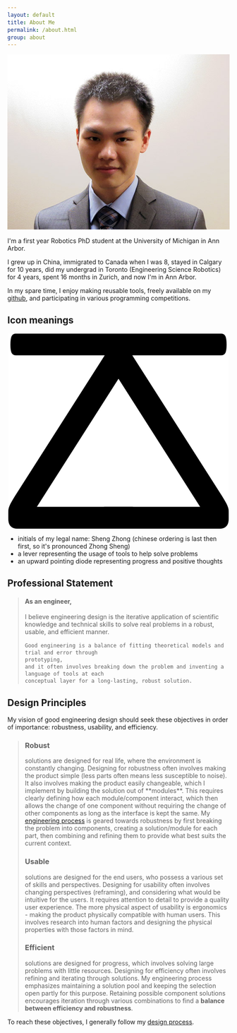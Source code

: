 ```yaml
---
layout: default
title: About Me
permalink: /about.html
group: about
---
```


<div class="block" style="min-height:500px;">

<div style="display:flex;">
<div style="margin:0 auto;" class="frames">
<img src="res/self.jpg">
</div>
</div>

<div class="text-block">
<p>
	I'm a first year Robotics PhD student at the University of Michigan in Ann Arbor. 
</p>

<p>
    I grew up in China, immigrated to Canada when I was 8,
    stayed in Calgary for 10 years, did my undergrad in Toronto
    (Engineering Science Robotics)
    for 4 years, spent 16 months in Zurich, and now I'm in
    Ann Arbor.
</p>
    
<p>
	In my spare time, I enjoy making reusable tools, freely available on my <a href="https://github.com/LemonPi">github</a>, and
	participating in various programming competitions. 
</p>
</div>

<h2>Icon meanings</h2>
<img style="margin:0 auto; display:block" src="res/zs500.png">

<ul>
    <li>initials of my legal name: Sheng Zhong 
    (chinese ordering is last then first, so it's pronounced Zhong Sheng)</li>
    <li>a lever representing the usage of tools to help solve problems</li>
    <li>an upward pointing diode representing progress and positive thoughts</li>
</ul>



<h2>Professional Statement</h2>
<blockquote><h4>As an engineer,</h4>
    I believe engineering design is the iterative application of scientific knowledge and
    technical skills to solve real problems in a robust, usable, and efficient manner.


    Good engineering is a balance of fitting theoretical models and trial and error through
    prototyping,
    and it often involves breaking down the problem and inventing a language of tools at each
    conceptual layer for a long-lasting, robust solution.
</blockquote>

<h2>Design Principles</h2>
<div class="text-block">
<p>
	My vision of good engineering design should seek these objectives in order of importance: 
	robustness, usability, and efficiency.  
</p>
</div>

<blockquote>
	<p>
		<h3><strong>Robust</strong></h3> solutions are designed for real life, where the environment is constantly changing.  
		Designing for robustness often involves making the product simple (less parts often means less susceptible to noise).  
		It also involves making the product easily changeable, which I implement by building the solution out of **modules**.  
		This requires clearly defining how each module/component interact, which then allows the change of  
		one component without requiring the change of other components as long as the interface is kept the same.  
		My <a href="/process.html">engineering process</a> is geared towards robustness by first breaking the problem into components,  
		creating a solution/module for each part, then combining and refining them to provide what best suits the current context.  
	</p>
	<p>
		<h3><strong>Usable</strong></h3> solutions are designed for the end users, who possess a various set of skills and perspectives.  
		Designing for usability often involves changing perspectives (reframing), and considering what would be intuitive for the users.  
		It requires attention to detail to provide a quality user experience.  
		The more physical aspect of usability is ergonomics - making the product physically compatible with human users.  
		This involves research into human factors and designing the physical properties with those factors in mind.  
	</p>
	<p>
		<h3><strong>Efficient</strong></h3> solutions are designed for progress, which involves solving large problems with little resources.  
		Designing for efficiency often involves refining and iterating through solutions. My engineering process emphasizes  
		maintaining a solution pool and keeping the selection open partly for this purpose. Retaining possible component solutions  
		encourages iteration through various combinations to find a <strong>balance between efficiency and robustness</strong>.  
	</p>
</blockquote>

<p>
	To reach these objectives, I generally follow my <a href="/process/">design process</a>.
</p>
</div>
